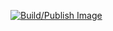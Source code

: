 [![Build/Publish Image](https://github.com/Linutux42/docker-dhcpd/actions/workflows/build_push.yml/badge.svg?branch=main)](https://github.com/Linutux42/docker-dhcpd/actions/workflows/build_push.yml)
